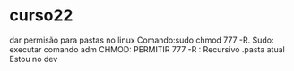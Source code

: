 # curso22
dar permisão para pastas no linux 
Comando:sudo chmod 777 -R.
Sudo: executar comando adm   CHMOD: PERMITIR  777  -R : Recursivo  .pasta atual 
Estou no dev
